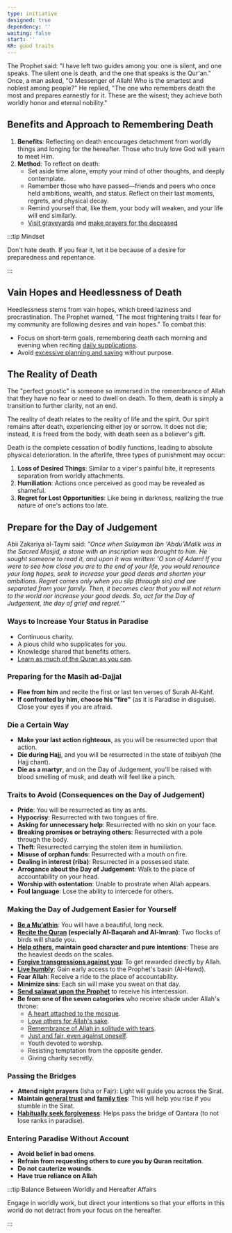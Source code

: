 ```yaml
---
type: initiative
designed: true
dependency: ''
waiting: false
start: ''
KR: good traits
---
```


The Prophet said: "I have left two guides among you: one is silent, and one speaks. The silent one is death, and the one that speaks is the Qur'an." Once, a man asked, "O Messenger of Allah! Who is the smartest and noblest among people?" He replied, "The one who remembers death the most and prepares earnestly for it. These are the wisest; they achieve both worldly honor and eternal nobility."

## Benefits and Approach to Remembering Death

1. **Benefits**: Reflecting on death encourages detachment from worldly things and longing for the hereafter. Those who truly love God will yearn to meet Him.
2. **Method**: To reflect on death:
	* Set aside time alone, empty your mind of other thoughts, and deeply contemplate.
	* Remember those who have passed—friends and peers who once held ambitions, wealth, and status. Reflect on their last moments, regrets, and physical decay.
	* Remind yourself that, like them, your body will weaken, and your life will end similarly.
	* [Visit graveyards](docs/sidebar1/Processes/Visit%20the%20dead.md) and [make prayers for the deceased](docs/sidebar1/Processes/Supplicate%20for%20other%20people%20alive%20or%20dead.md)

:::tip Mindset

Don't hate death. If you fear it, let it be because of a desire for preparedness and repentance.

:::

## Vain Hopes and Heedlessness of Death

Heedlessness stems from vain hopes, which breed laziness and procrastination. The Prophet warned, "The most frightening traits I fear for my community are following desires and vain hopes." To combat this:

* Focus on short-term goals, remembering death each morning and evening when reciting [daily supplications](docs/sidebar1/Processes/Say%20morning,%20evening%20and%20before%20sleeping%20supplications.md).
* Avoid [excessive planning and saving](docs/sidebar1/Processes/Small%20hopes%20when%20planning%20and%20saving.md) without purpose.

## The Reality of Death

The "perfect gnostic" is someone so immersed in the remembrance of Allah that they have no fear or need to dwell on death. To them, death is simply a transition to further clarity, not an end.

The reality of death relates to the reality of life and the spirit. Our spirit remains after death, experiencing either joy or sorrow. It does not die; instead, it is freed from the body, with death seen as a believer's gift.

Death is the complete cessation of bodily functions, leading to absolute physical deterioration. In the afterlife, three types of punishment may occur:

1. **Loss of Desired Things**: Similar to a viper's painful bite, it represents separation from worldly attachments.
2. **Humiliation**: Actions once perceived as good may be revealed as shameful.
3. **Regret for Lost Opportunities**: Like being in darkness, realizing the true nature of one's actions too late.

## Prepare for the Day of Judgement

Abii Zakariya al-Taymi said: *"Once when Sulayman Ibn 'Abdu'lMalik was in the Sacred Masjid, a stone with an inscription was brought to him. He sought someone to read it, and upon it was written: 'O son of Adam! If you were to see how close you are to the end of your life, you would renounce your long hopes, seek to increase your good deeds and shorten your ambitions. Regret comes only when you slip (through sin) and are separated from your family. Then, it becomes clear that you will not return to the world nor increase your good deeds. So, act for the Day of Judgement, the day of grief and regret.'"*

### Ways to Increase Your Status in Paradise

* Continuous charity.
* A pious child who supplicates for you.
* Knowledge shared that benefits others.
* [Learn as much of the Quran as you can](docs/sidebar1/Processes/Learn%20and%20review%20the%20quran.md).

### Preparing for the Masih ad-Dajjal

* **Flee from him** and recite the first or last ten verses of Surah Al-Kahf.
* **If confronted by him, choose his "fire"** (as it is Paradise in disguise). Close your eyes if you are afraid.

### Die a Certain Way

* **Make your last action righteous**, as you will be resurrected upon that action.
* **Die during Hajj**, and you will be resurrected in the state of *talbiyah* (the Hajj chant).
* **Die as a martyr**, and on the Day of Judgement, you'll be raised with blood smelling of musk, and death will feel like a pinch.

### Traits to Avoid (Consequences on the Day of Judgement)

* **Pride**: You will be resurrected as tiny as ants.
* **Hypocrisy**: Resurrected with two tongues of fire.
* **Asking for unnecessary help**: Resurrected with no skin on your face.
* **Breaking promises or betraying others**: Resurrected with a pole through the body.
* **Theft**: Resurrected carrying the stolen item in humiliation.
* **Misuse of orphan funds**: Resurrected with a mouth on fire.
* **Dealing in interest (riba)**: Resurrected in a possessed state.
* **Arrogance about the Day of Judgement**: Walk to the place of accountability on your head.
* **Worship with ostentation**: Unable to prostrate when Allah appears.
* **Foul language**: Lose the ability to intercede for others.

### Making the Day of Judgement Easier for Yourself

* [**Be a Mu’athin**](docs/sidebar1/Processes/Be%20a%20muathin.md): You will have a beautiful, long neck.
* **[Recite the Quran](docs/sidebar1/Processes/Recite%20the%20quran.md) (especially Al-Baqarah and Al-Imran)**: Two flocks of birds will shade you.
* **[Help others](docs/sidebar1/Processes/Help%20orphans%20or%20people%20in%20need%20periodically.md), maintain good character and pure intentions**: These are the heaviest deeds on the scales.
* [**Forgive transgressions against you**](docs/sidebar1/Processes/Accept%20accusations%20or%20forgive%20transgressions%20against%20you.md): To get rewarded directly by Allah.
* [**Live humbly**](docs/sidebar1/Processes/Don't%20ask%20for%20help%20or%20money.md): Gain early access to the Prophet's basin (Al-Hawd).
* **Fear Allah**: Receive a ride to the place of accountability.
* **Minimize sins**: Each sin will make you sweat on that day.
* [**Send salawat upon the Prophet**](docs/sidebar1/Processes/Sending%20salawat%20on%20the%20prophet.md) to receive his intercession.
* **Be from one of the seven categories** who receive shade under Allah's throne:
	* [A heart attached to the mosque](docs/sidebar1/Processes/Pray%20in%20the%20mosque.md).
	* [Love others for Allah's sake](docs/sidebar1/Processes/Meet%20special%20friend%20only%20for%20god's%20sake.md).
	* [Remembrance of Allah in solitude with tears](docs/sidebar1/Processes/Cry%20and%20fear%20misguidance.md).
	* [Just and fair, even against oneself](docs/sidebar1/Processes/Be%20just%20and%20adapt%20to%20each%20person.md).
	* Youth devoted to worship.
	* Resisting temptation from the opposite gender.
	* Giving charity secretly.

### Passing the Bridges

* **Attend night prayers** (Isha or Fajr): Light will guide you across the Sirat.
* **Maintain [general trust](docs/sidebar1/Processes/Honesty,%20Trust%20and%20figurative%20language.md) and [family ties](docs/sidebar1/Processes/Keeping%20family%20ties.md)**: This will help you rise if you stumble in the Sirat.
* **[Habitually seek forgiveness](docs/sidebar1/Processes/Accept%20accusations%20or%20forgive%20transgressions%20against%20you.md)**: Helps pass the bridge of Qantara (to not lose ranks in paradise).

### Entering Paradise Without Account

* **Avoid belief in bad omens**.
* **Refrain from requesting others to cure you by Quran recitation**.
* **Do not cauterize wounds**.
* **Have true reliance on Allah**

:::tip Balance Between Worldly and Hereafter Affairs

Engage in worldly work, but direct your intentions so that your efforts in this world do not detract from your focus on the hereafter.

:::
